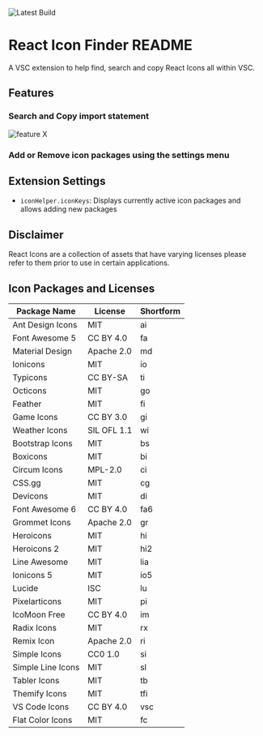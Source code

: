 ![Latest Build](https://github.com/dylan-mp4/react-icon-finder/actions/workflows/node.js.yml/badge.svg)
# React Icon Finder README

A VSC extension to help find, search and copy React Icons all within VSC.

## Features
### Search and Copy import statement
![feature X](https://i.imgur.com/UoRqBfG.gif)
### Add or Remove icon packages using the settings menu 

## Extension Settings

* `iconHelper.iconKeys`: Displays currently active icon packages and allows adding new packages

## Disclaimer
React Icons are a collection of assets that have varying licenses please refer to them prior to use in certain applications.
## Icon Packages and Licenses

| Package Name       | License    | Shortform |
|--------------------|------------|-----------|
| Ant Design Icons   | MIT        | ai        |
| Font Awesome 5     | CC BY 4.0  | fa        |
| Material Design    | Apache 2.0 | md        |
| Ionicons           | MIT        | io        |
| Typicons           | CC BY-SA   | ti        |
| Octicons           | MIT        | go        |
| Feather            | MIT        | fi        |
| Game Icons         | CC BY 3.0  | gi        |
| Weather Icons      | SIL OFL 1.1| wi        |
| Bootstrap Icons    | MIT        | bs        |
| Boxicons           | MIT        | bi        |
| Circum Icons       | MPL-2.0    | ci        |
| CSS.gg             | MIT        | cg        |
| Devicons           | MIT        | di        |
| Font Awesome 6     | CC BY 4.0  | fa6       |
| Grommet Icons      | Apache 2.0 | gr        |
| Heroicons          | MIT        | hi        |
| Heroicons 2        | MIT        | hi2       |
| Line Awesome       | MIT        | lia       |
| Ionicons 5         | MIT        | io5       |
| Lucide             | ISC        | lu        |
| Pixelarticons      | MIT        | pi        |
| IcoMoon Free       | CC BY 4.0  | im        |
| Radix Icons        | MIT        | rx        |
| Remix Icon         | Apache 2.0 | ri        |
| Simple Icons       | CC0 1.0    | si        |
| Simple Line Icons  | MIT        | sl        |
| Tabler Icons       | MIT        | tb        |
| Themify Icons      | MIT        | tfi       |
| VS Code Icons      | CC BY 4.0  | vsc       |
| Flat Color Icons   | MIT        | fc        |
